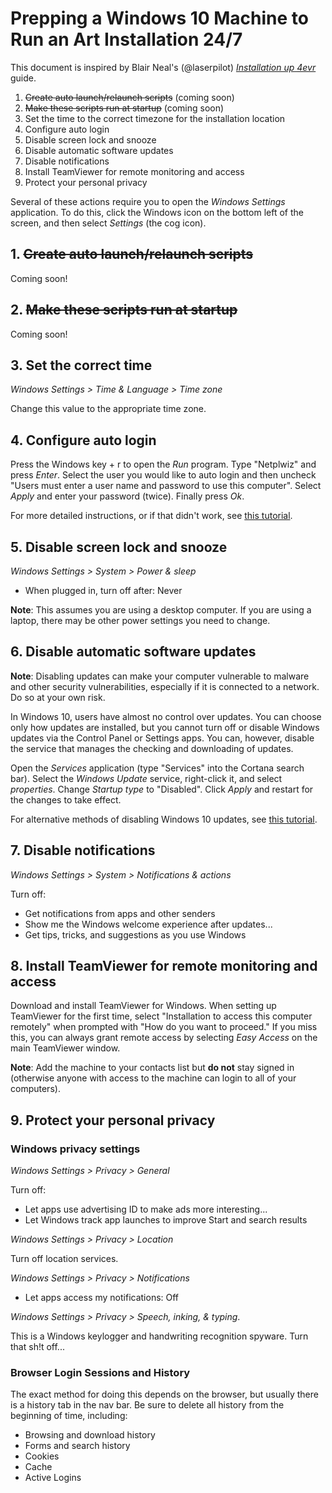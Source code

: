 # Prepping a Windows 10 Machine to Run an Art Installation 24/7

This document is inspired by Blair Neal's (@laserpilot) [*Installation up 4evr*](https://github.com/laserpilot/Installation_Up_4evr) guide.

1. ~~Create auto launch/relaunch scripts~~ (coming soon)
2. ~~Make these scripts run at startup~~ (coming soon)
3. Set the time to the correct timezone for the installation location
4. Configure auto login
5. Disable screen lock and snooze
6. Disable automatic software updates
7. Disable notifications
8. Install TeamViewer for remote monitoring and access
9. Protect your personal privacy

Several of these actions require you to open the *Windows Settings* application. To do this, click the Windows icon on the bottom left of the screen, and then select *Settings* (the cog icon).

## 1. ~~Create auto launch/relaunch scripts~~

Coming soon!

## 2. ~~Make these scripts run at startup~~

Coming soon!

## 3. Set the correct time

*Windows Settings > Time & Language > Time zone*

Change this value to the appropriate time zone.

## 4. Configure auto login

Press the Windows key + r to open the *Run* program. Type "Netplwiz" and press *Enter*. Select the user you would like to auto login and then uncheck "Users must enter a user name and password to use this computer". Select *Apply* and enter your password (twice). Finally press *Ok*.

For more detailed instructions, or if that didn't work, see [this tutorial](http://www.intowindows.com/how-to-automatically-login-in-windows-10/).

## 5. Disable screen lock and snooze

*Windows Settings > System > Power & sleep*

- When plugged in, turn off after: Never

**Note**: This assumes you are using a desktop computer. If you are using a laptop, there may be other power settings you need to change.

## 6. Disable automatic software updates

**Note**: Disabling updates can make your computer vulnerable to malware and other security vulnerabilities, especially if it is connected to a network. Do so at your own risk.

In Windows 10, users have almost no control over updates. You can choose only how updates are installed, but you cannot turn off or disable Windows updates via the Control Panel or Settings apps. You can, however, disable the service that manages the checking and downloading of updates.

Open the *Services* application (type "Services" into the Cortana search bar). Select the *Windows Update* service, right-click it, and select *properties*. Change *Startup type* to "Disabled". Click *Apply* and restart for the changes to take effect.

For alternative methods of disabling Windows 10 updates, see [this tutorial](http://www.intowindows.com/how-to-disable-windows-update-in-windows-10/).

## 7. Disable notifications

*Windows Settings > System > Notifications & actions*

Turn off:
- Get notifications from apps and other senders
- Show me the Windows welcome experience after updates...
- Get tips, tricks, and suggestions as you use Windows

## 8. Install TeamViewer for remote monitoring and access

Download and install TeamViewer for Windows. When setting up TeamViewer for the first time, select "Installation to access this computer remotely" when prompted with "How do you want to proceed." If you miss this, you can always grant remote access by selecting *Easy Access* on the main TeamViewer window.

 **Note**: Add the machine to your contacts list but **do not** stay signed in (otherwise anyone with access to the machine can login to all of your computers).

## 9. Protect your personal privacy

### Windows privacy settings

*Windows Settings > Privacy > General*

Turn off:

- Let apps use advertising ID to make ads more interesting...
- Let Windows track app launches to improve Start and search results

*Windows Settings > Privacy > Location*

Turn off location services.

*Windows Settings > Privacy > Notifications*

- Let apps access my notifications: Off

*Windows Settings > Privacy > Speech, inking, & typing*.

This is a Windows keylogger and handwriting recognition spyware. Turn that sh!t off...

### Browser Login Sessions and History

The exact method for doing this depends on the browser, but usually there is a history tab in the nav bar. Be sure to delete all history from the beginning of time, including:

- Browsing and download history
- Forms and search history
- Cookies
- Cache
- Active Logins
